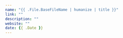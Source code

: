 ```yaml
---
name: "{{ .File.BaseFileName | humanize | title }}"
link: ""
description: ""
website: ""
date: {{ .Date }}
---
```

